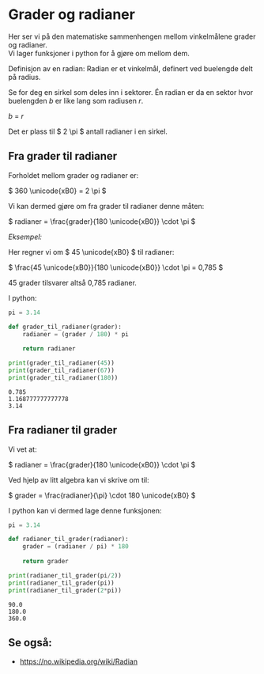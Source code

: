 # Grader og radianer

Her ser vi på den matematiske sammenhengen mellom vinkelmålene grader og radianer.  
Vi lager funksjoner i python for å gjøre om mellom dem.

Definisjon av en radian:
Radian er et vinkelmål, definert ved buelengde delt på radius.

Se for deg en sirkel som deles inn i sektorer.
Én radian er da en sektor hvor buelengden _b_ er like lang som radiusen _r_.

_b_ = _r_

Det er plass til $ 2 \pi $ antall radianer i en sirkel.


## Fra grader til radianer

Forholdet mellom grader og radianer er:

$ 360 \unicode{xB0} = 2 \pi $

Vi kan dermed gjøre om fra grader til radianer denne måten:

$ radianer = \frac{grader}{180 \unicode{xB0}} \cdot \pi $

_Eksempel:_

Her regner vi om $ 45 \unicode{xB0} $ til radianer:

$ \frac{45 \unicode{xB0}}{180 \unicode{xB0}} \cdot \pi = 0,785 $

45 grader tilsvarer altså 0,785 radianer.

I python:


```python
pi = 3.14

def grader_til_radianer(grader):
    radianer = (grader / 180) * pi
    
    return radianer

print(grader_til_radianer(45))
print(grader_til_radianer(67))
print(grader_til_radianer(180))
```

    0.785
    1.168777777777778
    3.14



## Fra radianer til grader

Vi vet at:

$ radianer = \frac{grader}{180 \unicode{xB0}} \cdot \pi $

Ved hjelp av litt algebra kan vi skrive om til:

$ grader = \frac{radianer}{\pi} \cdot 180 \unicode{xB0} $

I python kan vi dermed lage denne funksjonen:


```python
pi = 3.14

def radianer_til_grader(radianer):
    grader = (radianer / pi) * 180
    
    return grader

print(radianer_til_grader(pi/2))
print(radianer_til_grader(pi))
print(radianer_til_grader(2*pi))
```

    90.0
    180.0
    360.0



## Se også:

 - https://no.wikipedia.org/wiki/Radian
 
